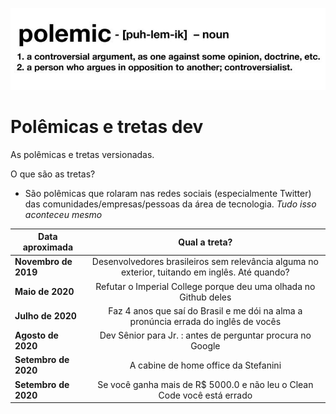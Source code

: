 ![](https://raw.githubusercontent.com/ezefranca/polemicas-e-tretas-dev/master/figure.jpeg)

# Polêmicas e tretas dev
As polêmicas e tretas versionadas. 

O que são as tretas? 

- São polêmicas que rolaram nas redes sociais (especialmente Twitter) das comunidades/empresas/pessoas da área de tecnologia. 
*Tudo isso aconteceu mesmo*

| Data aproximada   |      Qual a treta?   |
|----------|:-------------:|
| **Novembro de 2019** |  Desenvolvedores brasileiros sem relevância alguma no exterior, tuitando em inglês. Até quando? | 
| **Maio de 2020** |    Refutar o Imperial College porque deu uma olhada no Github deles   | 
| **Julho de 2020** | Faz 4 anos que saí do Brasil e me dói na alma a pronúncia errada do inglês de vocês | 
| **Agosto de 2020** | Dev Sênior para Jr. : antes de perguntar procura no Google | 
| **Setembro de 2020** | A cabine de home office da Stefanini | 
| **Setembro de 2020** | Se você ganha mais de R$ 5000.0 e não leu o Clean Code você está errado| 
